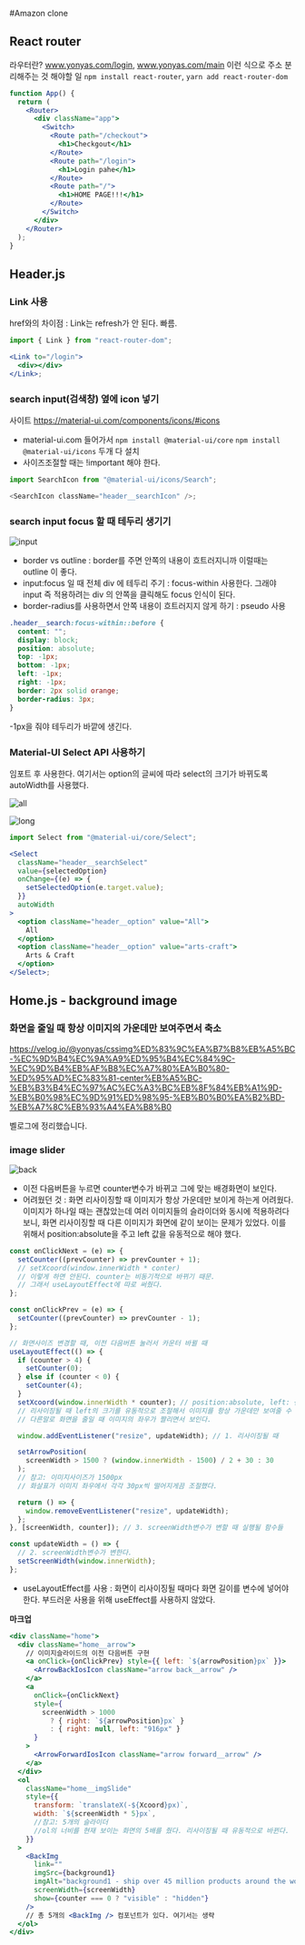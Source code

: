 #Amazon clone

## React router

라우터란? www.yonyas.com/login, www.yonyas.com/main 이런 식으로 주소 분리해주는 것
해야할 일 `npm install react-router`,
`yarn add react-router-dom`

```jsx
function App() {
  return (
    <Router>
      <div className="app">
        <Switch>
          <Route path="/checkout">
            <h1>Checkgout</h1>
          </Route>
          <Route path="/login">
            <h1>Login pahe</h1>
          </Route>
          <Route path="/">
            <h1>HOME PAGE!!!</h1>
          </Route>
        </Switch>
      </div>
    </Router>
  );
}
```

## Header.js

### Link 사용

href와의 차이점 : Link는 refresh가 안 된다. 빠름.

```jsx
import { Link } from "react-router-dom";

<Link to="/login">
  <div></div>
</Link>;
```

### search input(검색창) 옆에 icon 넣기

사이트 https://material-ui.com/components/icons/#icons

- material-ui.com 들어가서 `npm install @material-ui/core`
  `npm install @material-ui/icons` 두개 다 설치
- 사이즈조절할 때는 !important 해야 한다.

```js
import SearchIcon from "@material-ui/icons/Search";

<SearchIcon className="header__searchIcon" />;
```

### search input focus 할 때 테두리 생기기

![input](https://user-images.githubusercontent.com/60434382/109580069-5c7f4c00-7b3d-11eb-9098-1597240f0dc7.png)

- border vs outline : border를 주면 안쪽의 내용이 흐트러지니까 이럴때는 outline 이 좋다.
- input:focus 일 때 전체 div 에 테두리 주기 : focus-within 사용한다. 그래야 input 즉 적용하려는 div 의 안쪽을 클릭해도 focus 인식이 된다.
- border-radius를 사용하면서 안쪽 내용이 흐트러지지 않게 하기 : pseudo 사용

```css
.header__search:focus-within::before {
  content: "";
  display: block;
  position: absolute;
  top: -1px;
  bottom: -1px;
  left: -1px;
  right: -1px;
  border: 2px solid orange;
  border-radius: 3px;
}
```

-1px을 줘야 테두리가 바깥에 생긴다.

### Material-UI Select API 사용하기

임포트 후 사용한다.
여기서는 option의 글씨에 따라 select의 크기가 바뀌도록 autoWidth를 사용했다.

![all](https://user-images.githubusercontent.com/60434382/110225760-ce83d680-7f2b-11eb-9a0e-18da77b62bb8.png)

![long](https://user-images.githubusercontent.com/60434382/110225762-d479b780-7f2b-11eb-9eaf-04c96019d3c6.png)

```jsx
import Select from "@material-ui/core/Select";

<Select
  className="header__searchSelect"
  value={selectedOption}
  onChange={(e) => {
    setSelectedOption(e.target.value);
  }}
  autoWidth
>
  <option className="header__option" value="All">
    All
  </option>
  <option className="header__option" value="arts-craft">
    Arts & Craft
  </option>
</Select>;
```

## Home.js - background image

### 화면을 줄일 때 항상 이미지의 가운데만 보여주면서 축소

https://velog.io/@yonyas/cssimg%ED%83%9C%EA%B7%B8%EB%A5%BC-%EC%9D%B4%EC%9A%A9%ED%95%B4%EC%84%9C-%EC%9D%B4%EB%AF%B8%EC%A7%80%EA%B0%80-%ED%95%AD%EC%83%81-center%EB%A5%BC-%EB%B3%B4%EC%97%AC%EC%A3%BC%EB%8F%84%EB%A1%9D-%EB%B0%98%EC%9D%91%ED%98%95-%EB%B0%B0%EA%B2%BD-%EB%A7%8C%EB%93%A4%EA%B8%B0

벨로그에 정리했습니다.

### image slider

![back](https://user-images.githubusercontent.com/60434382/110225820-44883d80-7f2c-11eb-989d-ebd2e4b50d84.png)

- 이전 다음버튼을 누르면 counter변수가 바뀌고 그에 맞는 배경화면이 보인다.
- 어려웠던 것 : 화면 리사이징할 때 이미지가 항상 가운데만 보이게 하는게 어려웠다.
  이미지가 하나일 때는 괜찮았는데 여러 이미지들의 슬라이더와 동시에 적용하려다보니, 화면 리사이징할 때 다른 이미지가 화면에 같이 보이는 문제가 있었다.
  이를 위해서 position:absolute을 주고 left 값을 유동적으로 해야 했다.

```jsx
const onClickNext = (e) => {
  setCounter((prevCounter) => prevCounter + 1);
  // setXcoord(window.innerWidth * conter)
  // 이렇게 하면 안된다. counter는 비동기적으로 바뀌기 때문.
  // 그래서 useLayoutEffect에 따로 써줬다.
};

const onClickPrev = (e) => {
  setCounter((prevCounter) => prevCounter - 1);
};

// 화면사이즈 변경할 때, 이전 다음버튼 눌러서 카운터 바뀔 때
useLayoutEffect(() => {
  if (counter > 4) {
    setCounter(0);
  } else if (counter < 0) {
    setCounter(4);
  }
  setXcoord(window.innerWidth * counter); // position:absolute, left: {Xcoord}
  // 리사이징될 때 left의 크기를 유동적으로 조절해서 이미지를 항상 가운데만 보여줄 수 있다.
  // 다른말로 화면을 줄일 때 이미지의 좌우가 짤리면서 보인다.

  window.addEventListener("resize", updateWidth); // 1. 리사이징될 때

  setArrowPosition(
    screenWidth > 1500 ? (window.innerWidth - 1500) / 2 + 30 : 30
  );
  // 참고: 이미지사이즈가 1500px
  // 화살표가 이미지 좌우에서 각각 30px씩 떨어지게끔 조절했다.

  return () => {
    window.removeEventListener("resize", updateWidth);
  };
}, [screenWidth, counter]); // 3. screenWidth변수가 변할 때 실행될 함수들

const updateWidth = () => {
  // 2. screenWidth변수가 변한다.
  setScreenWidth(window.innerWidth);
};
```

- useLayoutEffect를 사용 : 화면이 리사이징될 때마다 화면 길이를 변수에 넣어야 한다. 부드러운 사용을 위해 useEffect를 사용하지 않았다.

**마크업**

```jsx
<div className="home">
  <div className="home__arrow">
    // 이미지슬라이드의 이전 다음버튼 구현
    <a onClick={onClickPrev} style={{ left: `${arrowPosition}px` }}>
      <ArrowBackIosIcon className="arrow back__arrow" />
    </a>
    <a
      onClick={onClickNext}
      style={
        screenWidth > 1000
          ? { right: `${arrowPosition}px` }
          : { right: null, left: "916px" }
      }
    >
      <ArrowForwardIosIcon className="arrow forward__arrow" />
    </a>
  </div>
  <ol
    className="home__imgSlide"
    style={{
      transform: `translateX(-${Xcoord}px)`,
      width: `${screenWidth * 5}px`,
      //참고: 5개의 슬라이더
      //ol의 너비를 현재 보이는 화면의 5배를 줬다. 리사이징될 때 유동적으로 바뀐다.
    }}
  >
    <BackImg
      link=""
      imgSrc={background1}
      imgAlt="background1 - ship over 45 million products around the world"
      screenWidth={screenWidth}
      show={counter === 0 ? "visible" : "hidden"}
    />
    // 총 5개의 <BackImg /> 컴포넌트가 있다. 여기서는 생략
  </ol>
</div>
```
